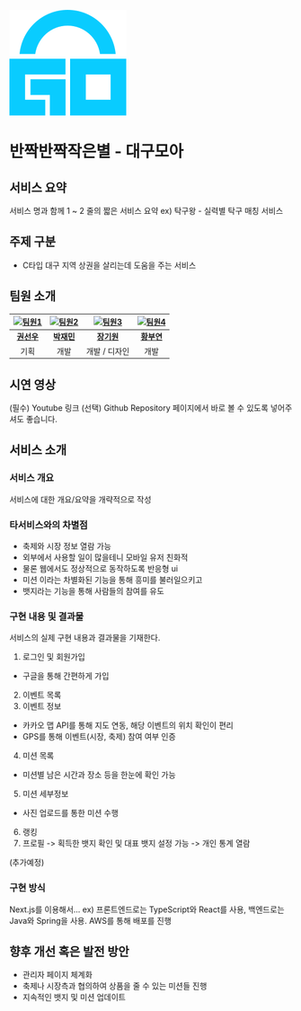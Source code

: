 ![로고](./src/assets/logo.svg)
# 반짝반짝작은별 - 대구모아

## 서비스 요약

서비스 명과 함께 1 ~ 2 줄의 짧은 서비스 요약
ex) 탁구왕 - 실력별 탁구 매칭 서비스

## 주제 구분
-	C타입 대구 지역 상권을 살리는데 도움을 주는 서비스 

## 팀원 소개

| [![팀원1](https://avatars.githubusercontent.com/u/81242448?v=4)](https://github.com/ahapwhs0414) | [![팀원2](https://avatars.githubusercontent.com/u/56078563?v=4)](https://github.com/jamie2779) | [![팀원3](https://avatars.githubusercontent.com/u/68110047?v=4)](https://github.com/whitedev7773) | [![팀원4](https://avatars.githubusercontent.com/u/54466872?v=4)](https://github.com/ArpaAP) |
|:-----------------------------------------:|:-----------------------------------------:|:-----------------------------------------:|:-----------------------------------------:|
| **[권선우](https://github.com/ahapwhs0414)** | **[박재민](https://github.com/jamie2779)** | **[장기원](https://github.com/whitedev7773)** | **[황부연](https://github.com/ArpaAP)** |
| 기획                              | 개발                            | 개발 / 디자인                 | 개발                       |

## 시연 영상
(필수) Youtube 링크
(선택) Github Repository 페이지에서 바로 볼 수 있도록 넣어주셔도 좋습니다.

## 서비스 소개
### 서비스 개요
서비스에 대한 개요/요약을 개략적으로 작성


### 타서비스와의 차별점
- 축제와 시장 정보 열람 가능
- 외부에서 사용할 일이 많을테니 모바일 유저 친화적
- 물론 웹에서도 정상적으로 동작하도록 반응형 ui
- 미션 이라는 차별화된 기능을 통해 흥미를 불러일으키고
- 뱃지라는 기능을 통해 사람들의 참여를 유도

### 구현 내용 및 결과물
서비스의 실제 구현 내용과 결과물을 기재한다.
1. 로그인 및 회원가입
  - 구글을 통해 간편하게 가입
2. 이벤트 목록
3. 이벤트 정보
  - 카카오 맵 API를 통해 지도 연동, 해당 이벤트의 위치 확인이 편리
  - GPS를 통해 이벤트(시장, 축제) 참여 여부 인증
4. 미션 목록
  - 미션별 남은 시간과 장소 등을 한눈에 확인 가능
5. 미션 세부정보
  - 사진 업로드를 통한 미션 수행
6. 랭킹
8. 프로필
   -> 획득한 뱃지 확인 및 대표 뱃지 설정 가능
   -> 개인 통계 열람

(추가예정)

### 구현 방식
Next.js를 이용해서...
ex) 프론트엔드로는 TypeScript와 React를 사용, 백엔드로는 Java와 Spring을 사용. AWS를 통해 배포를 진행

## 향후 개선 혹은 발전 방안
- 관리자 페이지 체계화
- 축제나 시장측과 협의하여 상품을 줄 수 있는 미션들 진행
- 지속적인 뱃지 및 미션 업데이트

